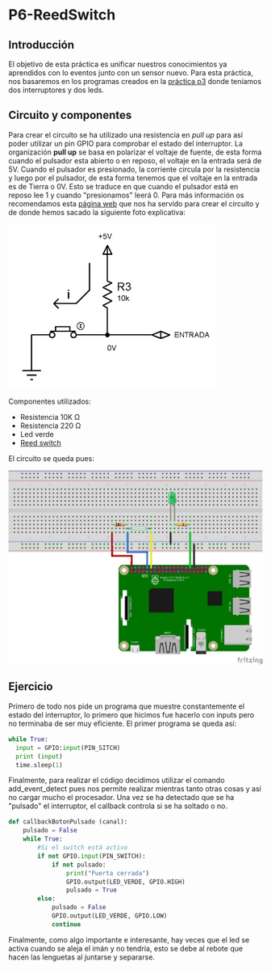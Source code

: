 # P6-ReedSwitch

## Introducción
El objetivo de esta práctica es unificar nuestros conocimientos ya aprendidos con lo eventos junto con un sensor nuevo. Para esta práctica, nos basaremos en los programas creados en la [práctica p3](https://github.com/clases-julio/p3-interruptions-rsanchez2021) donde teníamos dos interruptores y dos leds.

## Circuito y componentes
Para crear el circuito se ha utilizado una resistencia en *pull up* para así poder utilizar un pin GPIO para comprobar el estado del interruptor. La organización **pull up** se basa en polarizar el voltaje de fuente, de esta forma cuando el pulsador esta abierto o en reposo, el voltaje en la entrada será de 5V. Cuando el pulsador es presionado, la corriente circula por la resistencia y luego por el pulsador, de esta forma tenemos que el voltaje en la entrada es de Tierra o 0V. Esto se 
traduce en que cuando el pulsador está en reposo lee 1 y cuando "presionamos" leerá 0. Para más información os recomendamos esta [página web](https://naylampmechatronics.com/blog/39_resistencias-pull-up-y-pull-down.html) que nos ha servido para crear el circuito y de donde hemos sacado la siguiente foto explicativa:

![Pull up](https://github.com/rsanchez2021/Image/blob/main/pull_up.PNG)

Componentes utilizados:
- Resistencia 10K Ω
- Resistencia 220 Ω
- Led verde
- [Reed switch](https://standexelectronics.com/wp-content/uploads/OKI_Reed_Switch_ORD213.pdf)

El circuito se queda pues:

![circuito p6 sensores](https://github.com/rsanchez2021/Image/blob/main/p6_bb_terminado.png)

## Ejercicio

Primero de todo nos pide un programa que muestre constantemente el estado del interruptor, lo primero que hicimos fue hacerlo con inputs pero no terminaba de ser muy eficiente. El primer programa se queda así:
```python
while True:
  input = GPIO:input(PIN_SITCH)
  print (input)
  time.sleep(1)
```

Finalmente, para realizar el código decidimos utilizar el comando add_event_detect pues nos permite realizar mientras tanto otras cosas y así no cargar mucho el procesador. Una vez se ha detectado que se ha "pulsado" el interruptor, el callback controla si se ha soltado o no. 

```python
def callbackBotonPulsado (canal):
    pulsado = False
    while True:
        #Si el switch está activo
        if not GPIO.input(PIN_SWITCH):
            if not pulsado:
                print("Puerta cerrada")
                GPIO.output(LED_VERDE, GPIO.HIGH)
                pulsado = True 
        else:
            pulsado = False
            GPIO.output(LED_VERDE, GPIO.LOW)
            continue
```

Finalmente, como algo importante e interesante, hay veces que el led se activa cuando se aleja el imán y no tendría, esto se debe al rebote que hacen las lenguetas al juntarse y separarse.
